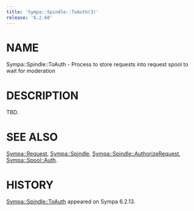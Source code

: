 ```yaml
---
title: 'Sympa::Spindle::ToAuth(3)'
release: '6.2.60'
---
```


# NAME

Sympa::Spindle::ToAuth -
Process to store requests into request spool to wait for moderation

# DESCRIPTION

TBD.

# SEE ALSO

[Sympa::Request](./Sympa-Request.3.md),
[Sympa::Spindle](./Sympa-Spindle.3.md), [Sympa::Spindle::AuthorizeRequest](./Sympa-Spindle-AuthorizeRequest.3.md),
[Sympa::Spool::Auth](./Sympa-Spool-Auth.3.md).

# HISTORY

[Sympa::Spindle::ToAuth](./Sympa-Spindle-ToAuth.3.md) appeared on Sympa 6.2.13.
